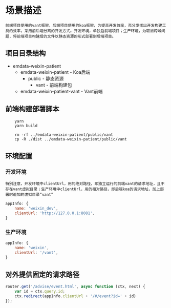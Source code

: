 # 场景描述
    前端项目使用的vant框架，后端项目使用的koa框架，为提高开发效率，充分发挥出开发构建工具的效率，采用前后端分离的开发方式。开发环境，单独启前端项目；生产环境，为取消跨域问题，将前端项目构建后的文件以静态资源的形式部署到后端项目。
## 项目目录结构
+ emdata-weixin-patient
  + emdata-weixin-patient - Koa后端
    + public - 静态资源
      + vant - 前端构建包
  + emdata-weixin-patient-vant - Vant前端
## 前端构建部署脚本
```shell
    yarn
    yarn build

    rm -rf ../emdata-weixin-patient/public/vant
    cp -R ./dist ../emdata-weixin-patient/public/vant
```
## 环境配置
### 开发环境
    特别注意，开发环境中clientUrl，用的绝对路径，即独立运行的前端vant的请求地址，且不存在vant虚拟目录；生产环境中clientUrl，用的相对路径，即后端koa的请求地址，加上部署时追加的虚拟目录“vant”
```javascript
appInfo: {
    name: 'weixin_dev',
    clientUrl: 'http://127.0.0.1:8081',
}
```
### 生产环境
```javascript
appInfo: {
    name: 'weixin',
    clientUrl: '/vant',
}
```
## 对外提供固定的请求路径
```javascript
router.get('/advise/event.html', async function (ctx, next) {
    var id = ctx.query.id;
    ctx.redirect(appInfo.clientUrl + '/#/event?id=' + id)
});
```